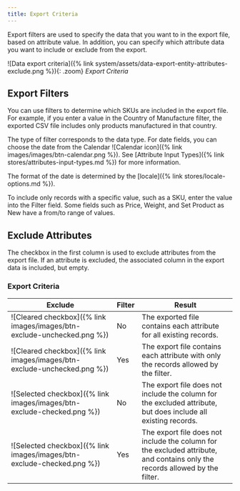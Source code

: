 ```yaml
---
title: Export Criteria
---
```


Export filters are used to specify the data that you want to in the export file, based on attribute value. In addition, you can specify which attribute data you want to include or exclude from the export.

![Data export criteria]({% link system/assets/data-export-entity-attributes-exclude.png %}){: .zoom}
_Export Criteria_

## Export Filters

You can use filters to determine which SKUs are included in the export file. For example, if you enter a value in the Country of Manufacture filter, the exported CSV file includes only products manufactured in that country.

The type of filter corresponds to the data type. For date fields, you can choose the date from the Calendar ![Calendar icon]({% link images/images/btn-calendar.png %}). See [Attribute Input Types]({% link stores/attributes-input-types.md %}) for more information.

The format of the date is determined by the [locale]({% link stores/locale-options.md %}).

To include only records with a specific value, such as a SKU, enter the value into the Filter field. Some fields such as Price, Weight, and Set Product as New have a from/to range of values.

## Exclude Attributes

The checkbox in the first column is used to exclude attributes from the export file. If an attribute is excluded, the associated column in the export data is included, but empty.

### Export Criteria

|Exclude|Filter|Result|
|--- |--- |--- |
|![Cleared checkbox]({% link images/images/btn-exclude-unchecked.png %})|No|The exported file contains each attribute for all existing records.|
|![Cleared checkbox]({% link images/images/btn-exclude-unchecked.png %})|Yes|The export file contains each attribute with only the records allowed by the filter.|
|![Selected checkbox]({% link images/images/btn-exclude-checked.png %})|No|The export file does not include the column for the excluded attribute, but does include all existing records.|
|![Selected checkbox]({% link images/images/btn-exclude-checked.png %})|Yes|The export file does not include the column for the excluded attribute, and contains only the records allowed by the filter.|
